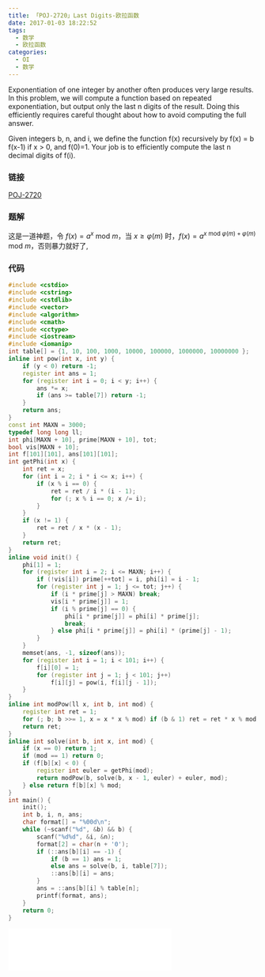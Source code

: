 ```yaml
---
title: 「POJ-2720」Last Digits-欧拉函数
date: 2017-01-03 18:22:52
tags:
  - 数学
  - 欧拉函数
categories:
  - OI
  - 数学
---
```

Exponentiation of one integer by another often produces very large results. In this problem, we will compute a function based on repeated exponentiation, but output only the last n digits of the result. Doing this efficiently requires careful thought about how to avoid computing the full answer.

Given integers b, n, and i, we define the function f(x) recursively by f(x) = b f(x-1) if x > 0, and f(0)=1. Your job is to efficiently compute the last n decimal digits of f(i).
<!-- more -->
### 链接
[POJ-2720](http://poj.org/problem?id=2720)
### 题解
这是一道神题，令 $f(x) = a^x$ mod $m$，当 $x \geq \varphi (m)$ 时，$f(x) = a^{x \text { mod } \varphi (m) + \varphi(m)} \text { mod } m$，否则暴力就好了,
### 代码
``` cpp
#include <cstdio>
#include <cstring>
#include <cstdlib>
#include <vector>
#include <algorithm>
#include <cmath>
#include <cctype>
#include <iostream>
#include <iomanip>
int table[] = {1, 10, 100, 1000, 10000, 100000, 1000000, 10000000 };
inline int pow(int x, int y) {
    if (y < 0) return -1;
    register int ans = 1;
    for (register int i = 0; i < y; i++) {
        ans *= x;
        if (ans >= table[7]) return -1;
    }
    return ans;
}
const int MAXN = 3000;
typedef long long ll;
int phi[MAXN + 10], prime[MAXN + 10], tot;
bool vis[MAXN + 10];
int f[101][101], ans[101][101];
int getPhi(int x) {
    int ret = x;
    for (int i = 2; i * i <= x; i++) {
        if (x % i == 0) {
            ret = ret / i * (i - 1);
            for (; x % i == 0; x /= i);
        }
    }
    if (x != 1) {
        ret = ret / x * (x - 1);
    }
    return ret;
}
inline void init() {
    phi[1] = 1;
    for (register int i = 2; i <= MAXN; i++) {
        if (!vis[i]) prime[++tot] = i, phi[i] = i - 1;
        for (register int j = 1; j <= tot; j++) {
            if (i * prime[j] > MAXN) break;
            vis[i * prime[j]] = 1;
            if (i % prime[j] == 0) {
                phi[i * prime[j]] = phi[i] * prime[j];
                break;
            } else phi[i * prime[j]] = phi[i] * (prime[j] - 1);
        }
    }
    memset(ans, -1, sizeof(ans));
    for (register int i = 1; i < 101; i++) {
        f[i][0] = 1;
        for (register int j = 1; j < 101; j++)
            f[i][j] = pow(i, f[i][j - 1]);
    }
}
inline int modPow(ll x, int b, int mod) {
    register int ret = 1;
    for (; b; b >>= 1, x = x * x % mod) if (b & 1) ret = ret * x % mod;
    return ret;
}
inline int solve(int b, int x, int mod) {
    if (x == 0) return 1;
    if (mod == 1) return 0;
    if (f[b][x] < 0) {
        register int euler = getPhi(mod);
        return modPow(b, solve(b, x - 1, euler) + euler, mod);
    } else return f[b][x] % mod;
}
int main() {
    init();
    int b, i, n, ans;
    char format[] = "%00d\n";
    while (~scanf("%d", &b) && b) {
        scanf("%d%d", &i, &n);
        format[2] = char(n + '0');
        if (::ans[b][i] == -1) {
            if (b == 1) ans = 1;
            else ans = solve(b, i, table[7]);
            ::ans[b][i] = ans;
        }
        ans = ::ans[b][i] % table[n];
        printf(format, ans);
    }
    return 0;
}
```
<iframe frameborder="no" border="0" marginwidth="0" marginheight="0" width=330 height=86 src="//music.163.com/outchain/player?type=2&id=28230943&auto=1&height=66"></iframe>

